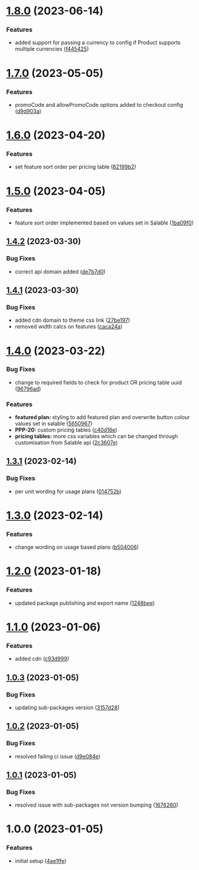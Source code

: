 # [1.8.0](https://github.com/Salable/js-sdk/compare/v1.7.0...v1.8.0) (2023-06-14)


### Features

* added support for passing a currency to config if Product supports multiple currencies ([f445425](https://github.com/Salable/js-sdk/commit/f4454255cada7d8fb9b9012abc17554518f09443))

# [1.7.0](https://github.com/Salable/js-sdk/compare/v1.6.0...v1.7.0) (2023-05-05)


### Features

* promoCode and allowPromoCode options added to checkout config ([d9d903a](https://github.com/Salable/js-sdk/commit/d9d903a5ba18530235257b9561b6c8ed4b11dfb2))

# [1.6.0](https://github.com/Salable/js-sdk/compare/v1.5.0...v1.6.0) (2023-04-20)


### Features

* set feature sort order per pricing table ([62199b2](https://github.com/Salable/js-sdk/commit/62199b2ddeaf60317285fa0af95ad92b55be2078))

# [1.5.0](https://github.com/Salable/js-sdk/compare/v1.4.2...v1.5.0) (2023-04-05)


### Features

* feature sort order implemented based on values set in Salable ([1ba09f0](https://github.com/Salable/js-sdk/commit/1ba09f065cbfc736cffb775b60db0e53f19daad8))

## [1.4.2](https://github.com/Salable/js-sdk/compare/v1.4.1...v1.4.2) (2023-03-30)


### Bug Fixes

* correct api domain added ([de7b7d0](https://github.com/Salable/js-sdk/commit/de7b7d0890580aba50fc15d7118c2bdebd2c8bcc))

## [1.4.1](https://github.com/Salable/js-sdk/compare/v1.4.0...v1.4.1) (2023-03-30)


### Bug Fixes

* added cdn domain to theme css link ([27be197](https://github.com/Salable/js-sdk/commit/27be197714895cfe57c32a410805bc96ab956db7))
* removed width calcs on features ([caca24a](https://github.com/Salable/js-sdk/commit/caca24af62456225c0ed57bfcd02711f7d80271d))

# [1.4.0](https://github.com/Salable/js-sdk/compare/v1.3.1...v1.4.0) (2023-03-22)


### Bug Fixes

* change to required fields to check for product OR pricing table uuid ([96796ad](https://github.com/Salable/js-sdk/commit/96796ade3a5d1ac04e123d990bc3074f79f3633a))


### Features

* **featured plan:** styling to add featured plan and overwrite button colour values set in salable ([5650967](https://github.com/Salable/js-sdk/commit/56509676889c6f477aac1f2673b4d81de69e462a))
* **PPP-20:** custom pricing tables ([c40d16e](https://github.com/Salable/js-sdk/commit/c40d16ee47035663be4a636faca1e3228d3ff998))
* **pricing tables:** more css variables which can be changed through customisation from Salable api ([2c3607e](https://github.com/Salable/js-sdk/commit/2c3607e9db1f99de628fb5509bc140eacdba7d49))

## [1.3.1](https://github.com/Salable/js-sdk/compare/v1.3.0...v1.3.1) (2023-02-14)

### Bug Fixes

- per unit wording for usage plans ([014752b](https://github.com/Salable/js-sdk/commit/014752b90f44cd63fa7bdd8681ff232bf4e7edd5))

# [1.3.0](https://github.com/Salable/js-sdk/compare/v1.2.0...v1.3.0) (2023-02-14)

### Features

- change wording on usage based plans ([b504006](https://github.com/Salable/js-sdk/commit/b504006e31ba8ffa200bb5f69231a8684a0e5613))

# [1.2.0](https://github.com/Salable/js-sdk/compare/v1.1.0...v1.2.0) (2023-01-18)

### Features

- updated package publishing and export name ([1248bee](https://github.com/Salable/js-sdk/commit/1248bee20f63110ad8a2f9534997d6bc552346c0))

# [1.1.0](https://github.com/Salable/js-sdk/compare/v1.0.3...v1.1.0) (2023-01-06)

### Features

- added cdn ([c93d999](https://github.com/Salable/js-sdk/commit/c93d9995bde91f9d74df9efd0dd4714c08fb38c6))

## [1.0.3](https://github.com/Salable/js-sdk/compare/v1.0.2...v1.0.3) (2023-01-05)

### Bug Fixes

- updating sub-packages version ([3157d28](https://github.com/Salable/js-sdk/commit/3157d28805f04193017eb967dabdf8488eaba443))

## [1.0.2](https://github.com/Salable/js-sdk/compare/v1.0.1...v1.0.2) (2023-01-05)

### Bug Fixes

- resolved failing ci issue ([d9e084e](https://github.com/Salable/js-sdk/commit/d9e084ef2eb65691d6f08b4345820b7d879ae500))

## [1.0.1](https://github.com/Salable/js-sdk/compare/v1.0.0...v1.0.1) (2023-01-05)

### Bug Fixes

- resolved issue with sub-packages not version bumping ([1676260](https://github.com/Salable/js-sdk/commit/16762607e6322b4c1901780cd4aa7eebecdb1b1a))

# 1.0.0 (2023-01-05)

### Features

- initial setup ([4ae1ffe](https://github.com/Salable/js-sdk/commit/4ae1ffe9393931e55184b45d4d1d72fa08334cb4))
